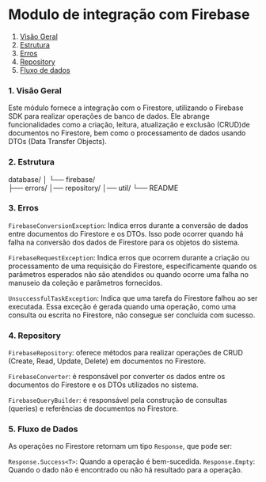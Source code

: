 # Modulo de integração com Firebase

1. [ Visão Geral ](#1-visão-geral)
2. [ Estrutura ](#2-estrutura)
3. [ Erros ](#3-erros)
4. [ Repository ](#4-repository)
5. [ Fluxo de dados ](#5-fluxo-de-dados)

### 1. **Visão Geral**

Este módulo fornece a integração com o Firestore, utilizando o Firebase SDK para realizar operações
de banco de dados. Ele abrange funcionalidades como a criação, leitura, atualização e exclusão
(CRUD)de documentos no Firestore, bem como o processamento de dados usando DTOs
(Data Transfer Objects).

### 2. **Estrutura**

database/
│
└── firebase/            
├── errors/
│── repository/
│── util/
└── README

### 3. **Erros**

`FirebaseConversionException`: Indica erros durante a conversão de dados entre documentos do
Firestore e os DTOs. Isso pode ocorrer quando há falha na conversão dos dados de Firestore para os
objetos do sistema.

`FirebaseRequestException`: Indica erros que ocorrem durante a criação ou processamento de uma
requisição do Firestore, especificamente quando os parâmetros esperados não são atendidos ou quando
ocorre uma falha no manuseio da coleção e parâmetros fornecidos.

`UnsuccessfulTaskException`: Indica que uma tarefa do Firestore falhou ao ser executada. Essa
exceção é gerada quando uma operação, como uma consulta ou escrita no Firestore, não consegue ser
concluída com sucesso.

### 4. **Repository**

`FirebaseRepository`: oferece métodos para realizar operações de CRUD
(Create, Read, Update, Delete) em documentos no Firestore.

`FirebaseConverter`: é responsável por converter os dados entre os documentos do
Firestore e os DTOs utilizados no sistema.

`FirebaseQueryBuilder`: é responsável pela construção de consultas (queries) e
referências de documentos no Firestore.

### 5. **Fluxo de Dados**

As operações no Firestore retornam um tipo `Response`, que pode ser:

`Response.Success<T>`: Quando a operação é bem-sucedida.
`Response.Empty`: Quando o dado não é encontrado ou não há resultado para a operação.